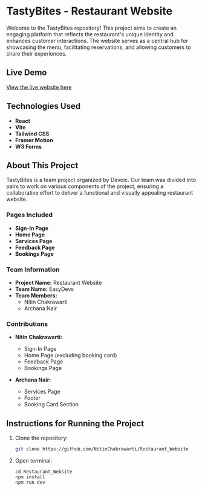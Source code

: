# TastyBites - Restaurant Website

Welcome to the TastyBites repository! This project aims to create an engaging platform that reflects the restaurant's unique identity and enhances customer interactions. The website serves as a central hub for showcasing the menu, facilitating reservations, and allowing customers to share their experiences.

## Live Demo

[View the live website here](https://restaurant-website-nitin04.vercel.app/home)

## Technologies Used

- **React**
- **Vite**
- **Tailwind CSS**
- **Framer Motion**
- **W3 Forms**

## About This Project

TastyBites is a team project organized by Devoic. Our team was divided into pairs to work on various components of the project, ensuring a collaborative effort to deliver a functional and visually appealing restaurant website.

### Pages Included

- **Sign-In Page**
- **Home Page**
- **Services Page**
- **Feedback Page**
- **Bookings Page**

### Team Information

- **Project Name:** Restaurant Website
- **Team Name:** EasyDevs
- **Team Members:** 
  - Nitin Chakrawarti
  - Archana Nair

### Contributions

- **Nitin Chakrawarti:** 
  - Sign-In Page
  - Home Page (excluding booking card)
  - Feedback Page
  - Bookings Page

- **Archana Nair:** 
  - Services Page
  - Footer
  - Booking Card Section

## Instructions for Running the Project

1. Clone the repository:
   ```bash
   git clone https://github.com/NitinChakrawarti/Restaurant_Website

2. Open terminal:
   ```Terminal
   cd Restaurant_Website
   npm install
   npm run dev


